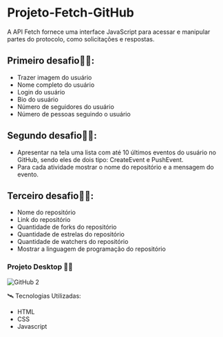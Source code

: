 # Projeto-Fetch-GitHub

A API Fetch fornece uma interface JavaScript para acessar e manipular partes do protocolo, como solicitações e respostas.

<h2>Primeiro desafio👨‍💻:</h2>

- Trazer imagem do usuário
- Nome completo do usuário
- Login do usuário
- Bio do usuário
- Número de seguidores do usuário
- Número de pessoas seguindo o usuário

<h2>Segundo desafio👨‍💻:</h2>

- Apresentar na tela uma lista com até 10 últimos eventos do usuário no GitHub, sendo eles de dois tipo: CreateEvent e PushEvent.
- Para cada atividade mostrar o nome do repositório e a mensagem do evento.

<h2>Terceiro desafio👨‍💻:</h2>

- Nome do repositório
- Link do repositório
- Quantidade de forks do repositório
- Quantidade de estrelas do repositório
- Quantidade de watchers do repositório
- Mostrar a linguagem de programação do repositório

<h3>Projeto Desktop 👨‍💻</h3>

![GitHub 2](src/image/projectGithub.gif)

🛰 Tecnologias Utilizadas:

- HTML
- CSS
- Javascript
